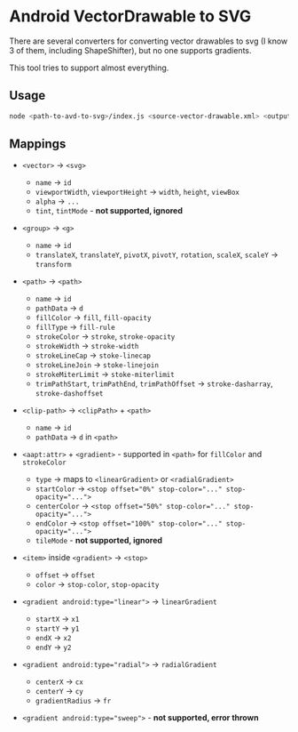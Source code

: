 # Android VectorDrawable to SVG

There are several converters for converting vector drawables to svg (I know 3 of them, including ShapeShifter), but no one supports gradients.

This tool tries to support almost everything.

## Usage

```bash
node <path-to-avd-to-svg>/index.js <source-vector-drawable.xml> <output.svg>
```

## Mappings

- `<vector>` → `<svg>`
    - `name` → `id`
    - `viewportWidth`, `viewportHeight` → `width`, `height`, `viewBox`
    - `alpha` → `...`
    - `tint`, `tintMode` - **not supported, ignored**

- `<group>` → `<g>`
    - `name` → `id`
    - `translateX`, `translateY`, `pivotX`, `pivotY`, `rotation`, `scaleX`, `scaleY` → `transform`

- `<path>` → `<path>`
    - `name` → `id`
    - `pathData` → `d`
    - `fillColor` → `fill`, `fill-opacity`
    - `fillType` → `fill-rule`
    - `strokeColor` → `stroke`, `stroke-opacity`
    - `strokeWidth` → `stroke-width`
    - `strokeLineCap` → `stoke-linecap`
    - `strokeLineJoin` → `stoke-linejoin`
    - `strokeMiterLimit` → `stoke-miterlimit`
    - `trimPathStart`, `trimPathEnd`, `trimPathOffset` → `stroke-dasharray`, `stroke-dashoffset`

- `<clip-path>` → `<clipPath>` + `<path>`
    - `name` → `id`
    - `pathData` → `d` in `<path>`

- `<aapt:attr>` + `<gradient>` - supported in `<path>` for `fillColor` and `strokeColor`
    - `type` → maps to `<linearGradient>` or `<radialGradient>`
    - `startColor` → `<stop offset="0%" stop-color="..." stop-opacity="...">`
    - `centerColor` → `<stop offset="50%" stop-color="..." stop-opacity="...">`
    - `endColor` → `<stop offset="100%" stop-color="..." stop-opacity="...">`
    - `tileMode` - **not supported, ignored**

- `<item>` inside `<gradient>` → `<stop>`
    - `offset` → `offset`
    - `color` → `stop-color`, `stop-opacity`

- `<gradient android:type="linear">` → `linearGradient`
    - `startX` → `x1`
    - `startY` → `y1`
    - `endX` → `x2`
    - `endY` → `y2`

- `<gradient android:type="radial">` → `radialGradient`
    - `centerX` → `cx`
    - `centerY` → `cy`
    - `gradientRadius` → `fr`

- `<gradient android:type="sweep">` - **not supported, error thrown**
